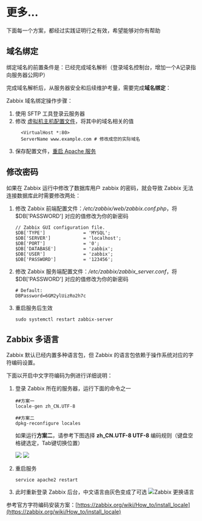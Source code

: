 # 更多...

下面每一个方案，都经过实践证明行之有效，希望能够对你有帮助

## 域名绑定

绑定域名的前置条件是：已经完成域名解析（登录域名控制台，增加一个A记录指向服务器公网IP）  

完成域名解析后，从服务器安全和后续维护考量，需要完成**域名绑定**：

Zabbix 域名绑定操作步骤：

1. 使用 SFTP 工具登录云服务器
2. 修改 [虚拟机主机配置文件](/zh/stack-components.md#apache)，将其中的域名相关的值
   ```text
     <VirtualHost *:80>
     ServerName www.example.com # 修改成您的实际域名
   ```
3. 保存配置文件，[重启 Apache 服务](/zh/admin-services.md#apache)

## 修改密码

如果在 Zabbix 运行中修改了数据库用户 zabbix 的密码，就会导致 Zabbix 无法连接数据库此时需要修改两处：

1. 修改 Zabbix 前端配置文件：*/etc/zabbix/web/zabbix.conf.php*，将 $DB['PASSWORD'] 对应的值修改为你的新密码
   ```
   // Zabbix GUI configuration file.
   $DB['TYPE']				= 'MYSQL';
   $DB['SERVER']			= 'localhost';
   $DB['PORT']				= '0';
   $DB['DATABASE']			= 'zabbix';
   $DB['USER']				= 'zabbix';
   $DB['PASSWORD']			= '123456';
   ```

2. 修改 Zabbix 服务端配置文件：*/etc/zabbix/zabbix_server.conf*，将 $DB['PASSWORD'] 对应的值修改为你的新密码
   ```
   # Default:
   DBPassword=6GM2ylUizRo2h7c
   ```
3. 重启服务后生效
   ```
   sudo systemctl restart zabbix-server
   ```

## Zabbix 多语言

Zabbix 默认已经内置多种语言包，但 Zabbix 的语言包依赖于操作系统对应的字符编码设置。

下面以开启中文字符编码为例进行详细说明：

1. 登录 Zabbix 所在的服务器，运行下面的命令之一
   ```
   ##方案一
   locale-gen zh_CN.UTF-8

   ##方案二
   dpkg-reconfigure locales
   ```

   如果运行**方案二**，请参考下图选择 **zh_CN.UTF-8 UTF-8** 编码规则（键盘空格键选定，Tab键切换位置）

   ![](https://libs.websoft9.com/Websoft9/DocsPicture/zh/zabbix/zabbix-localescn-websoft9.png)
   ![](https://libs.websoft9.com/Websoft9/DocsPicture/zh/zabbix/zabbix-localescndef-websoft9.png)
   

2. 重启服务
   ```
   service apache2 restart
   ```

3. 此时重新登录 Zabbix 后台，中文语言由灰色变成了可选
   ![Zabbix 更换语言](https://libs.websoft9.com/Websoft9/DocsPicture/en/zabbix/zabbix-changelang-websoft9.png)

参考官方字符编码安装方案：[https://zabbix.org/wiki/How_to/install_locale](https://zabbix.org/wiki/How_to/install_locale)
